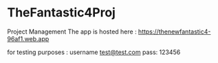 # TheFantastic4Proj
Project Management
The app is hosted here : https://thenewfantastic4-96af1.web.app

for testing purposes : username test@test.com
                 pass: 123456
